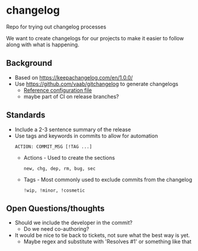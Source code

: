 # changelog

Repo for trying out changelog processes

We want to create changelogs for our projects to make it easier to follow along with what is happening.

## Background

* Based on https://keepachangelog.com/en/1.0.0/ 
* Use https://github.com/vaab/gitchangelog to generate changelogs
  * [Reference configuration file](https://github.com/vaab/gitchangelog/blob/master/src/gitchangelog/gitchangelog.rc.reference)
  * maybe part of CI on release branches?

## Standards

* Include a 2-3 sentence summary of the release
* Use tags and keywords in commits to allow for automation
  ```
  ACTION: COMMIT_MSG [!TAG ...]
  ```
  * Actions - Used to create the sections
    ```
    new, chg, dep, rm, bug, sec
    ```
  * Tags - Most commonly used to exclude commits from the changelog
    ```
    !wip, !minor, !cosmetic
    ```

## Open Questions/thoughts

* Should we include the developer in the commit?
  * Do we need co-authoring?
* It would be nice to tie back to tickets, not sure what the best way is yet.
  * Maybe regex and substitute with 'Resolves #1' or something like that
